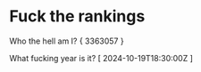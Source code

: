 # Fuck the rankings

Who the hell am I?
{ 3363057 }

What fucking year is it?
[ 2024-10-19T18:30:00Z ]
